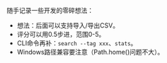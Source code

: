 随手记录一些开发的零碎想法：

- 想法：后面可以支持导入/导出CSV。
- 评分可以用0.5步进，范围0-5。
- CLI命令再补：`search --tag xxx`、`stats`。
- Windows路径兼容要注意（Path.home()问题不大）。

